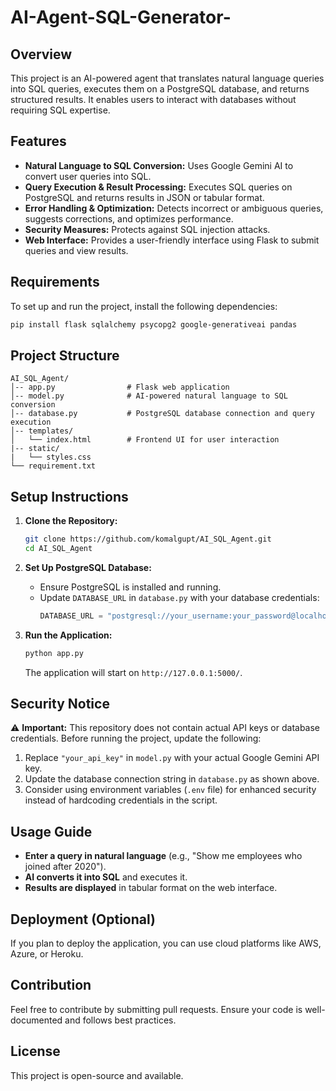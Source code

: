 # AI-Agent-SQL-Generator-

## Overview
This project is an AI-powered agent that translates natural language queries into SQL queries, executes them on a PostgreSQL database, and returns structured results. It enables users to interact with databases without requiring SQL expertise.

## Features
- **Natural Language to SQL Conversion:** Uses Google Gemini AI to convert user queries into SQL.
- **Query Execution & Result Processing:** Executes SQL queries on PostgreSQL and returns results in JSON or tabular format.
- **Error Handling & Optimization:** Detects incorrect or ambiguous queries, suggests corrections, and optimizes performance.
- **Security Measures:** Protects against SQL injection attacks.
- **Web Interface:** Provides a user-friendly interface using Flask to submit queries and view results.

## Requirements
To set up and run the project, install the following dependencies:

```sh
pip install flask sqlalchemy psycopg2 google-generativeai pandas
```

## Project Structure
```
AI_SQL_Agent/
│-- app.py                # Flask web application
│-- model.py              # AI-powered natural language to SQL conversion
│-- database.py           # PostgreSQL database connection and query execution
│-- templates/
│   └── index.html        # Frontend UI for user interaction
|-- static/
|   └── styles.css
└── requirement.txt            
```

## Setup Instructions
1. **Clone the Repository:**
   ```sh
   git clone https://github.com/komalgupt/AI_SQL_Agent.git
   cd AI_SQL_Agent
   ```

2. **Set Up PostgreSQL Database:**
   - Ensure PostgreSQL is installed and running.
   - Update `DATABASE_URL` in `database.py` with your database credentials:
     ```python
     DATABASE_URL = "postgresql://your_username:your_password@localhost/your_database"
     ```

3. **Run the Application:**
   ```sh
   python app.py
   ```
   The application will start on `http://127.0.0.1:5000/`.

## Security Notice  
⚠️ **Important:** This repository does not contain actual API keys or database credentials. Before running the project, update the following:  

1. Replace `"your_api_key"` in `model.py` with your actual Google Gemini API key.  
2. Update the database connection string in `database.py` as shown above.  
3. Consider using environment variables (`.env` file) for enhanced security instead of hardcoding credentials in the script.  

## Usage Guide
- **Enter a query in natural language** (e.g., "Show me employees who joined after 2020").
- **AI converts it into SQL** and executes it.
- **Results are displayed** in tabular format on the web interface.

## Deployment (Optional)
If you plan to deploy the application, you can use cloud platforms like AWS, Azure, or Heroku.

## Contribution
Feel free to contribute by submitting pull requests. Ensure your code is well-documented and follows best practices.

## License
This project is open-source and available.

